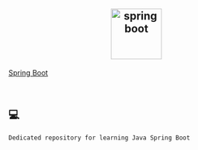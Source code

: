 <br/> 
<br/> 
<h2 align="center">
  <img  height="100" alt="spring boot"  src="https://upload.wikimedia.org/wikipedia/commons/thumb/4/44/Spring_Framework_Logo_2018.svg/1200px-Spring_Framework_Logo_2018.svg.png">
</h2>


[Spring Boot](https://spring.io/projects/spring-boot)

<br>


## 💻 

    Dedicated repository for learning Java Spring Boot
<!-- ## ✨ Tecnologias -->

